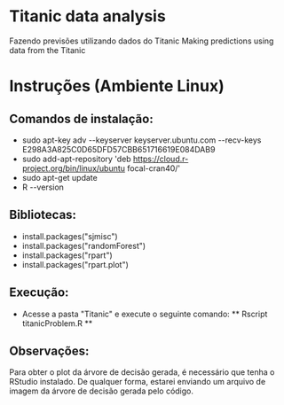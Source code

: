 # Titanic data analysis
Fazendo previsões utilizando dados do Titanic
Making predictions using data from the Titanic

# Instruções (Ambiente Linux)

## Comandos de instalação:

- sudo apt-key adv --keyserver keyserver.ubuntu.com --recv-keys E298A3A825C0D65DFD57CBB651716619E084DAB9
- sudo add-apt-repository 'deb https://cloud.r-project.org/bin/linux/ubuntu focal-cran40/'
- sudo apt-get update
- R --version

## Bibliotecas:

- install.packages("sjmisc")
- install.packages("randomForest")
- install.packages("rpart")
- install.packages("rpart.plot")

## Execução:

- Acesse a pasta "Titanic" e execute o seguinte comando:
    ** Rscript titanicProblem.R **

## Observações:

Para obter o plot da árvore de decisão gerada, é necessário que tenha o RStudio instalado.
De qualquer forma, estarei enviando um arquivo de imagem da árvore de decisão gerada pelo código.